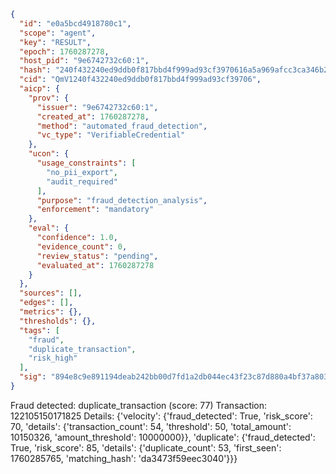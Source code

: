 ```json
{
  "id": "e0a5bcd4918780c1",
  "scope": "agent",
  "key": "RESULT",
  "epoch": 1760287278,
  "host_pid": "9e6742732c60:1",
  "hash": "240f432240ed9ddb0f817bbd4f999ad93cf3970616a5a969afcc3ca346b2280d",
  "cid": "QmV1240f432240ed9ddb0f817bbd4f999ad93cf39706",
  "aicp": {
    "prov": {
      "issuer": "9e6742732c60:1",
      "created_at": 1760287278,
      "method": "automated_fraud_detection",
      "vc_type": "VerifiableCredential"
    },
    "ucon": {
      "usage_constraints": [
        "no_pii_export",
        "audit_required"
      ],
      "purpose": "fraud_detection_analysis",
      "enforcement": "mandatory"
    },
    "eval": {
      "confidence": 1.0,
      "evidence_count": 0,
      "review_status": "pending",
      "evaluated_at": 1760287278
    }
  },
  "sources": [],
  "edges": [],
  "metrics": {},
  "thresholds": {},
  "tags": [
    "fraud",
    "duplicate_transaction",
    "risk_high"
  ],
  "sig": "894e8c9e891194deab242bb00d7fd1a2db044ec43f23c87d880a4bf37a803841"
}
```

Fraud detected: duplicate_transaction (score: 77)
Transaction: 122105150171825
Details: {'velocity': {'fraud_detected': True, 'risk_score': 70, 'details': {'transaction_count': 54, 'threshold': 50, 'total_amount': 10150326, 'amount_threshold': 10000000}}, 'duplicate': {'fraud_detected': True, 'risk_score': 85, 'details': {'duplicate_count': 53, 'first_seen': 1760285765, 'matching_hash': 'da3473f59eec3040'}}}